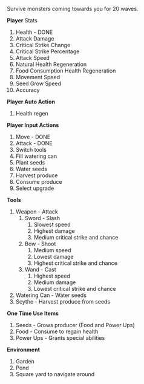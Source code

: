 Survive monsters coming towards you for 20 waves.

**Player** Stats
1) Health - DONE
2) Attack Damage
3) Critical Strike Change
4) Critical Strike Percentage
5) Attack Speed
6) Natural Health Regeneration
7) Food Consumption Health Regeneration
8) Movement Speed
9) Seed Grow Speed
10) Accuracy

**Player Auto Action**
1) Health regen

**Player Input Actions**
1) Move - DONE
2) Attack - DONE
3) Switch tools
4) Fill watering can
5) Plant seeds
6) Water seeds
7) Harvest produce
8) Consume produce
9) Select upgrade

**Tools**
1) Weapon - Attack
    1) Sword - Slash
        1) Slowest speed
        2) Highest damage
        3) Medium critical strike and chance
    2) Bow - Shoot
        1) Medium speed
        2) Lowest damage
        3) Highest critical strike and chance
    3) Wand - Cast
        1) Highest speed
        2) Medium damage
        3) Lowest critical strike and chance
2) Watering Can - Water seeds
3) Scythe - Harvest produce from seeds

**One Time Use Items**
1) Seeds - Grows producer (Food and Power Ups)
2) Food - Consume to regain health
3) Power Ups - Grants special abilities

**Environment**
1) Garden
2) Pond
3) Square yard to navigate around